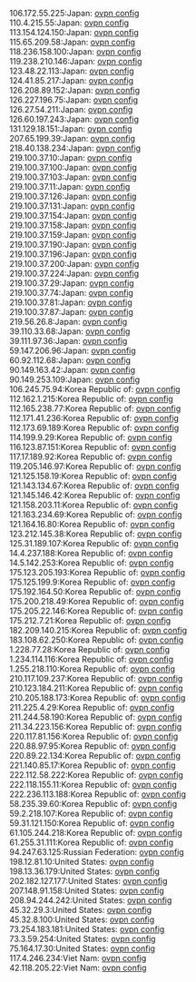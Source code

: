 106.172.55.225:Japan: [ovpn config](vpn/106_172_55_225.ovpn)  
110.4.215.55:Japan: [ovpn config](vpn/110_4_215_55.ovpn)  
113.154.124.150:Japan: [ovpn config](vpn/113_154_124_150.ovpn)  
115.65.209.58:Japan: [ovpn config](vpn/115_65_209_58.ovpn)  
118.236.158.100:Japan: [ovpn config](vpn/118_236_158_100.ovpn)  
119.238.210.146:Japan: [ovpn config](vpn/119_238_210_146.ovpn)  
123.48.22.113:Japan: [ovpn config](vpn/123_48_22_113.ovpn)  
124.41.85.217:Japan: [ovpn config](vpn/124_41_85_217.ovpn)  
126.208.89.152:Japan: [ovpn config](vpn/126_208_89_152.ovpn)  
126.227.196.75:Japan: [ovpn config](vpn/126_227_196_75.ovpn)  
126.27.54.211:Japan: [ovpn config](vpn/126_27_54_211.ovpn)  
126.60.197.243:Japan: [ovpn config](vpn/126_60_197_243.ovpn)  
131.129.18.151:Japan: [ovpn config](vpn/131_129_18_151.ovpn)  
207.65.199.39:Japan: [ovpn config](vpn/207_65_199_39.ovpn)  
218.40.138.234:Japan: [ovpn config](vpn/218_40_138_234.ovpn)  
219.100.37.10:Japan: [ovpn config](vpn/219_100_37_10.ovpn)  
219.100.37.100:Japan: [ovpn config](vpn/219_100_37_100.ovpn)  
219.100.37.103:Japan: [ovpn config](vpn/219_100_37_103.ovpn)  
219.100.37.11:Japan: [ovpn config](vpn/219_100_37_11.ovpn)  
219.100.37.126:Japan: [ovpn config](vpn/219_100_37_126.ovpn)  
219.100.37.131:Japan: [ovpn config](vpn/219_100_37_131.ovpn)  
219.100.37.154:Japan: [ovpn config](vpn/219_100_37_154.ovpn)  
219.100.37.158:Japan: [ovpn config](vpn/219_100_37_158.ovpn)  
219.100.37.159:Japan: [ovpn config](vpn/219_100_37_159.ovpn)  
219.100.37.190:Japan: [ovpn config](vpn/219_100_37_190.ovpn)  
219.100.37.196:Japan: [ovpn config](vpn/219_100_37_196.ovpn)  
219.100.37.200:Japan: [ovpn config](vpn/219_100_37_200.ovpn)  
219.100.37.224:Japan: [ovpn config](vpn/219_100_37_224.ovpn)  
219.100.37.29:Japan: [ovpn config](vpn/219_100_37_29.ovpn)  
219.100.37.74:Japan: [ovpn config](vpn/219_100_37_74.ovpn)  
219.100.37.81:Japan: [ovpn config](vpn/219_100_37_81.ovpn)  
219.100.37.87:Japan: [ovpn config](vpn/219_100_37_87.ovpn)  
219.56.26.8:Japan: [ovpn config](vpn/219_56_26_8.ovpn)  
39.110.33.68:Japan: [ovpn config](vpn/39_110_33_68.ovpn)  
39.111.97.36:Japan: [ovpn config](vpn/39_111_97_36.ovpn)  
59.147.206.96:Japan: [ovpn config](vpn/59_147_206_96.ovpn)  
60.92.112.68:Japan: [ovpn config](vpn/60_92_112_68.ovpn)  
90.149.163.42:Japan: [ovpn config](vpn/90_149_163_42.ovpn)  
90.149.253.109:Japan: [ovpn config](vpn/90_149_253_109.ovpn)  
106.245.75.94:Korea Republic of: [ovpn config](vpn/106_245_75_94.ovpn)  
112.162.1.215:Korea Republic of: [ovpn config](vpn/112_162_1_215.ovpn)  
112.165.238.77:Korea Republic of: [ovpn config](vpn/112_165_238_77.ovpn)  
112.171.41.236:Korea Republic of: [ovpn config](vpn/112_171_41_236.ovpn)  
112.173.69.189:Korea Republic of: [ovpn config](vpn/112_173_69_189.ovpn)  
114.199.9.29:Korea Republic of: [ovpn config](vpn/114_199_9_29.ovpn)  
116.123.87.151:Korea Republic of: [ovpn config](vpn/116_123_87_151.ovpn)  
117.17.189.92:Korea Republic of: [ovpn config](vpn/117_17_189_92.ovpn)  
119.205.146.97:Korea Republic of: [ovpn config](vpn/119_205_146_97.ovpn)  
121.125.158.19:Korea Republic of: [ovpn config](vpn/121_125_158_19.ovpn)  
121.143.134.67:Korea Republic of: [ovpn config](vpn/121_143_134_67.ovpn)  
121.145.146.42:Korea Republic of: [ovpn config](vpn/121_145_146_42.ovpn)  
121.158.203.11:Korea Republic of: [ovpn config](vpn/121_158_203_11.ovpn)  
121.163.234.69:Korea Republic of: [ovpn config](vpn/121_163_234_69.ovpn)  
121.164.16.80:Korea Republic of: [ovpn config](vpn/121_164_16_80.ovpn)  
123.212.145.38:Korea Republic of: [ovpn config](vpn/123_212_145_38.ovpn)  
125.31.189.107:Korea Republic of: [ovpn config](vpn/125_31_189_107.ovpn)  
14.4.237.188:Korea Republic of: [ovpn config](vpn/14_4_237_188.ovpn)  
14.5.142.253:Korea Republic of: [ovpn config](vpn/14_5_142_253.ovpn)  
175.123.205.193:Korea Republic of: [ovpn config](vpn/175_123_205_193.ovpn)  
175.125.199.9:Korea Republic of: [ovpn config](vpn/175_125_199_9.ovpn)  
175.192.164.50:Korea Republic of: [ovpn config](vpn/175_192_164_50.ovpn)  
175.200.218.49:Korea Republic of: [ovpn config](vpn/175_200_218_49.ovpn)  
175.205.22.146:Korea Republic of: [ovpn config](vpn/175_205_22_146.ovpn)  
175.212.7.21:Korea Republic of: [ovpn config](vpn/175_212_7_21.ovpn)  
182.209.140.215:Korea Republic of: [ovpn config](vpn/182_209_140_215.ovpn)  
183.108.62.250:Korea Republic of: [ovpn config](vpn/183_108_62_250.ovpn)  
1.228.77.28:Korea Republic of: [ovpn config](vpn/1_228_77_28.ovpn)  
1.234.114.116:Korea Republic of: [ovpn config](vpn/1_234_114_116.ovpn)  
1.255.218.110:Korea Republic of: [ovpn config](vpn/1_255_218_110.ovpn)  
210.117.109.237:Korea Republic of: [ovpn config](vpn/210_117_109_237.ovpn)  
210.123.184.211:Korea Republic of: [ovpn config](vpn/210_123_184_211.ovpn)  
210.205.188.173:Korea Republic of: [ovpn config](vpn/210_205_188_173.ovpn)  
211.225.4.29:Korea Republic of: [ovpn config](vpn/211_225_4_29.ovpn)  
211.244.58.190:Korea Republic of: [ovpn config](vpn/211_244_58_190.ovpn)  
211.34.223.156:Korea Republic of: [ovpn config](vpn/211_34_223_156.ovpn)  
220.117.81.156:Korea Republic of: [ovpn config](vpn/220_117_81_156.ovpn)  
220.88.97.95:Korea Republic of: [ovpn config](vpn/220_88_97_95.ovpn)  
220.89.22.134:Korea Republic of: [ovpn config](vpn/220_89_22_134.ovpn)  
221.140.85.17:Korea Republic of: [ovpn config](vpn/221_140_85_17.ovpn)  
222.112.58.222:Korea Republic of: [ovpn config](vpn/222_112_58_222.ovpn)  
222.118.155.11:Korea Republic of: [ovpn config](vpn/222_118_155_11.ovpn)  
222.236.113.188:Korea Republic of: [ovpn config](vpn/222_236_113_188.ovpn)  
58.235.39.60:Korea Republic of: [ovpn config](vpn/58_235_39_60.ovpn)  
59.2.218.107:Korea Republic of: [ovpn config](vpn/59_2_218_107.ovpn)  
59.31.121.150:Korea Republic of: [ovpn config](vpn/59_31_121_150.ovpn)  
61.105.244.218:Korea Republic of: [ovpn config](vpn/61_105_244_218.ovpn)  
61.255.31.111:Korea Republic of: [ovpn config](vpn/61_255_31_111.ovpn)  
94.247.63.125:Russian Federation: [ovpn config](vpn/94_247_63_125.ovpn)  
198.12.81.10:United States: [ovpn config](vpn/198_12_81_10.ovpn)  
198.13.36.179:United States: [ovpn config](vpn/198_13_36_179.ovpn)  
202.182.127.177:United States: [ovpn config](vpn/202_182_127_177.ovpn)  
207.148.91.158:United States: [ovpn config](vpn/207_148_91_158.ovpn)  
208.94.244.242:United States: [ovpn config](vpn/208_94_244_242.ovpn)  
45.32.29.3:United States: [ovpn config](vpn/45_32_29_3.ovpn)  
45.32.8.100:United States: [ovpn config](vpn/45_32_8_100.ovpn)  
73.254.183.181:United States: [ovpn config](vpn/73_254_183_181.ovpn)  
73.3.59.254:United States: [ovpn config](vpn/73_3_59_254.ovpn)  
75.164.17.30:United States: [ovpn config](vpn/75_164_17_30.ovpn)  
117.4.246.234:Viet Nam: [ovpn config](vpn/117_4_246_234.ovpn)  
42.118.205.22:Viet Nam: [ovpn config](vpn/42_118_205_22.ovpn)  
